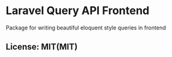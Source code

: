 # Laravel Query API Frontend

Package for writing beautiful eloquent style queries in frontend

## License: MIT(MIT)